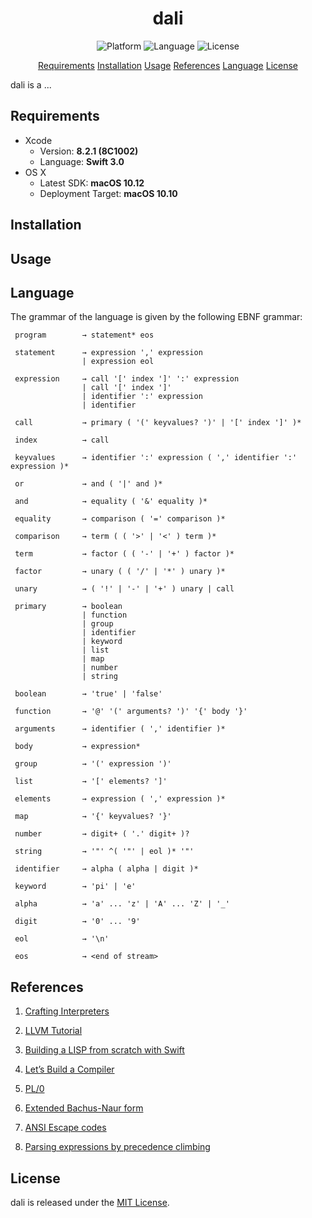 <center> 
    <h1>dali</h1> 
</center>

<p align="center">
    <img src="https://img.shields.io/badge/platform-osx-lightgrey.svg" alt="Platform">
    <img src="https://img.shields.io/badge/language-swift-orange.svg" alt="Language">
    <img src="https://img.shields.io/badge/license-MIT-blue.svg" alt="License">
</p>

<p align="center">
    <a href="#requirements">Requirements</a>
    <a href="#installation">Installation</a>
    <a href="#usage">Usage</a>
    <a href="#references">References</a>
    <a href="#language">Language</a>
    <a href="#license">License</a>
</p>

dali is a ...

## Requirements

- Xcode
    - Version: **8.2.1 (8C1002)**
    - Language: **Swift 3.0**
- OS X
    - Latest SDK: **macOS 10.12**
    - Deployment Target: **macOS 10.10**

## Installation

## Usage

## Language

The grammar of the language is given by the following EBNF grammar:

```
 program        → statement* eos
 
 statement      → expression ',' expression
                | expression eol
 
 expression     → call '[' index ']' ':' expression
                | call '[' index ']'
                | identifier ':' expression
                | identifier
 
 call           → primary ( '(' keyvalues? ')' | '[' index ']' )*

 index          → call

 keyvalues      → identifier ':' expression ( ',' identifier ':' expression )*
 
 or             → and ( '|' and )*
 
 and            → equality ( '&' equality )*
 
 equality       → comparison ( '=' comparison )*
 
 comparison     → term ( ( '>' | '<' ) term )*
 
 term           → factor ( ( '-' | '+' ) factor )*
 
 factor         → unary ( ( '/' | '*' ) unary )*
 
 unary          → ( '!' | '-' | '+' ) unary | call
 
 primary        → boolean
                | function
                | group
                | identifier
                | keyword
                | list
                | map
                | number
                | string
 
 boolean        → 'true' | 'false'
 
 function       → '@' '(' arguments? ')' '{' body '}'

 arguments      → identifier ( ',' identifier )*
 
 body           → expression*
 
 group          → '(' expression ')'
 
 list           → '[' elements? ']'
 
 elements       → expression ( ',' expression )*
 
 map            → '{' keyvalues? '}'
 
 number         → digit+ ( '.' digit+ )?
 
 string         → '"' ^( '"' | eol )* '"'
 
 identifier     → alpha ( alpha | digit )*
 
 keyword        → 'pi' | 'e'
 
 alpha          → 'a' ... 'z' | 'A' ... 'Z' | '_'
 
 digit          → '0' ... '9'
 
 eol            → '\n'
 
 eos            → <end of stream>

```

## References

1. [Crafting Interpreters](http://www.craftinginterpreters.com)

2. [LLVM Tutorial](http://llvm.org/docs/tutorial/index.html)

3. [Building a LISP from scratch with Swift](https://www.uraimo.com/2017/02/05/building-a-lisp-from-scratch-with-swift/)

4. [Let’s Build a Compiler](http://blog.analogmachine.org/2011/09/20/lets-build-a-compiler/)

5. [PL/0](https://en.wikipedia.org/wiki/PL/0)

6. [Extended Bachus-Naur form](https://en.wikipedia.org/wiki/Extended_Backus–Naur_form)

7. [ANSI Escape codes](https://en.wikipedia.org/wiki/ANSI_escape_code)

8. [Parsing expressions by precedence climbing](http://eli.thegreenplace.net/2012/08/02/parsing-expressions-by-precedence-climbing)

## License

dali is released under the [MIT License](LICENSE.md).
